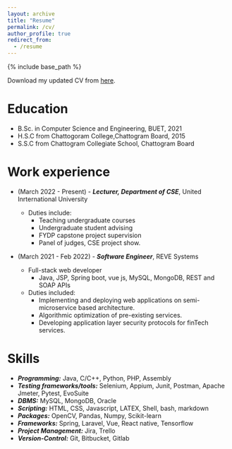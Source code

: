 ```yaml
---
layout: archive
title: "Resume"
permalink: /cv/
author_profile: true
redirect_from:
  - /resume
---
```


{% include base_path %}

Download my updated CV from <a id="raw-url" href="http://mahim05078.github.io/files/CV_Md_Mohaiminul_Islam_Nov24.pdf">here</a>.

Education
======
* B.Sc. in Computer Science and Engineering, BUET, 2021
* H.S.C from Chattogoram College,Chattogram Board, 2015
* S.S.C from Chattogram Collegiate School, Chattogram Board

Work experience
======
* (March 2022 - Present) -
   ***Lecturer, Department of CSE***, United Inrternational University
  * Duties include:
    * Teaching undergraduate courses
    * Undergraduate student advising
    * FYDP capstone project supervision
    * Panel of judges, CSE project show.

* (March 2021 -  Feb 2022) -
   ***Software Engineer***, REVE Systems
  * Full-stack web developer
    * Java, JSP, Spring boot, vue js, MySQL, MongoDB, REST and SOAP APIs
  * Duties included:
      * Implementing and deploying web applications on semi-microservice based architecture.
      * Algorithmic optimization of pre-existing services.
      * Developing application layer security protocols for finTech services.
  
Skills
======
* ***Programming:*** Java, C/C++, Python, PHP, Assembly
* ***Testing frameworks/tools:*** Selenium, Appium, Junit, Postman, Apache Jmeter, Pytest, EvoSuite
* ***DBMS:*** MySQL, MongoDB, Oracle
* ***Scripting:*** HTML, CSS, Javascript, LATEX, Shell, bash, markdown
* ***Packages:*** OpenCV, Pandas, Numpy, Scikit-learn
* ***Frameworks:*** Spring, Laravel, Vue, React native, Tensorflow
* ***Project Management:*** Jira, Trello
* ***Version-Control:*** Git, Bitbucket, Gitlab
    

<!--
Publications
======
  <ul>{% for post in site.publications %}
    {% include archive-single-cv.html %}
  {% endfor %}</ul>
  
Talks
======
  <ul>{% for post in site.talks %}
    {% include archive-single-talk-cv.html %}
  {% endfor %}</ul>
  
Teaching
======
  <ul>{% for post in site.teaching %}
    {% include archive-single-cv.html %}
  {% endfor %}</ul>
  
Co-Curricular Activities -->


